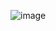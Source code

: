 ![image](https://github.com/livingtempest/LT-Project/assets/161775873/28435a01-5a79-4838-804c-f2e5054e1229)
